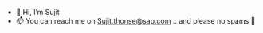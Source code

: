 - 👋 Hi, I’m Sujit
- 📫 You can reach me on Sujit.thonse@sap.com .. and please no spams 👻

<!---
SujitThonse/SujitThonse is a ✨ special ✨ repository because its `README.md` (this file) appears on your GitHub profile.
You can click the Preview link to take a look at your changes.
--->
